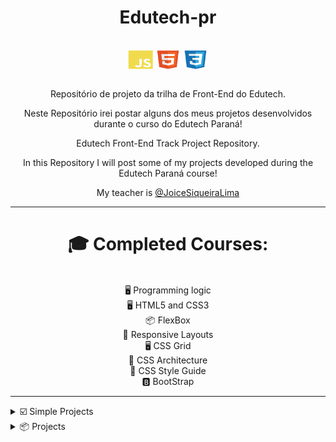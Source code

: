 <h1 align="center">Edutech-pr</h1>

<div align="center "style="display: inline_block"><br>
  <img align="center" alt="Rafa-Js" height="30" width="40" src="https://raw.githubusercontent.com/devicons/devicon/master/icons/javascript/javascript-plain.svg">
  <img align="center" alt="Rafa-HTML" height="30" width="40" src="https://raw.githubusercontent.com/devicons/devicon/master/icons/html5/html5-original.svg">
  <img align="center" alt="Rafa-CSS" height="30" width="40" src="https://raw.githubusercontent.com/devicons/devicon/master/icons/css3/css3-original.svg">
</div>

<br>

<p align="center"> Repositório de projeto da trilha de Front-End do Edutech.</p>

<p align="center"> Neste Repositório irei postar alguns dos meus projetos desenvolvidos durante o curso do Edutech Paraná!</p>

<p align="center"> Edutech Front-End Track Project Repository.</p>

<p align="center"> In this Repository I will post some of my projects developed during the Edutech Paraná course!</p>

<p align="center"> My teacher is <a href="https://github.com/profJoice">@JoiceSiqueiraLima</a></p>

------
<div align="center">
  <h1>🎓 Completed Courses:</h1>
  <br>
  🖥️ Programming logic
  <br>
  🖥️ HTML5 and CSS3
  <br>
  📦 FlexBox
  <br>
  📱 Responsive Layouts
  <br>
  🖥️ CSS Grid
  <br>
  📂 CSS Architecture
  <br>
  📁 CSS Style Guide
  <br>
  🅱️ BootStrap
  <br>
</div>

------

<details>
<summary> ☑️ Simple Projects</summary>
  <article>
    <a href="https://github.com/WillianMateusUss/edutech-pr/tree/main/Dark%20Mode">
      <img height="80em" align="center" src="https://user-images.githubusercontent.com/87039489/135179654-5dcc3473-16f2-4f8d-9a15-d4167bf92cd0.png"/>
    </a>
      Simple Dark Mode
  </article>
</details>

<details>
<summary> 📦 Projects</summary>
  <article>
    <a href="https://github.com/WillianMateusUss/edutech-pr/tree/main/Mega%20Funk%20News">
      <img height="100em" align="center" src="https://github.com/WillianMateusUss/edutech-pr/blob/main/Mega%20Funk%20News/Mega%20Funk%20News%20V1/logo.png"/>
    </a>
      First Version
  </article>
</details>
